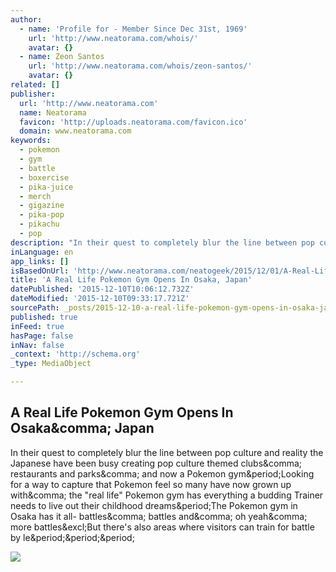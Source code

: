 ```yaml
---
author:
  - name: 'Profile for - Member Since Dec 31st, 1969'
    url: 'http://www.neatorama.com/whois/'
    avatar: {}
  - name: Zeon Santos
    url: 'http://www.neatorama.com/whois/zeon-santos/'
    avatar: {}
related: []
publisher:
  url: 'http://www.neatorama.com'
  name: Neatorama
  favicon: 'http://uploads.neatorama.com/favicon.ico'
  domain: www.neatorama.com
keywords:
  - pokemon
  - gym
  - battle
  - boxercise
  - pika-juice
  - merch
  - gigazine
  - pika-pop
  - pikachu
  - pop
description: "In their quest to completely blur the line between pop culture and reality the Japanese have been busy creating pop culture themed clubs, restaurants and parks, and now a Pokemon gym.Looking for a way to capture that Pokemon feel so many have now grown up with, the \"real life\" Pokemon gym has everything a budding Trainer needs to live out their childhood dreams.The Pokemon gym in Osaka has it all- battles, battles and, oh yeah, more battles!But there's also areas where visitors can train for battle by le..."
inLanguage: en
app_links: []
isBasedOnUrl: 'http://www.neatorama.com/neatogeek/2015/12/01/A-Real-Life-Pokemon-Gym-Opens-In-Osaka-Japan/'
title: 'A Real Life Pokemon Gym Opens In Osaka, Japan'
datePublished: '2015-12-10T10:06:12.732Z'
dateModified: '2015-12-10T09:33:17.721Z'
sourcePath: _posts/2015-12-10-a-real-life-pokemon-gym-opens-in-osaka-japan.md
published: true
inFeed: true
hasPage: false
inNav: false
_context: 'http://schema.org'
_type: MediaObject

---
```

<article style=""><h1>A Real Life Pokemon Gym Opens In Osaka&amp;comma; Japan</h1><p>In their quest to completely blur the line between pop culture and reality the Japanese have been busy creating pop culture themed clubs&amp;comma; restaurants and parks&amp;comma; and now a Pokemon gym&amp;period;Looking for a way to capture that Pokemon feel so many have now grown up with&amp;comma; the "real life" Pokemon gym has everything a budding Trainer needs to live out their childhood dreams&amp;period;The Pokemon gym in Osaka has it all- battles&amp;comma; battles and&amp;comma; oh yeah&amp;comma; more battles&amp;excl;But there's also areas where visitors can train for battle by le&amp;period;&amp;period;&amp;period;</p><img src="http://uploads.neatorama.com/images/posts/569/86/86569/1448961892-0.jpg" /></article>